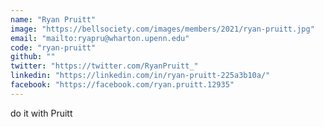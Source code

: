```yaml
---
name: "Ryan Pruitt"
image: "https://bellsociety.com/images/members/2021/ryan-pruitt.jpg"
email: "mailto:ryapru@wharton.upenn.edu"
code: "ryan-pruitt"
github: ""
twitter: "https://twitter.com/RyanPruitt_"
linkedin: "https://linkedin.com/in/ryan-pruitt-225a3b10a/"
facebook: "https://facebook.com/ryan.pruitt.12935"
---
```

do it with Pruitt